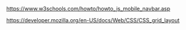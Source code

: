 https://www.w3schools.com/howto/howto_js_mobile_navbar.asp

https://developer.mozilla.org/en-US/docs/Web/CSS/CSS_grid_layout
